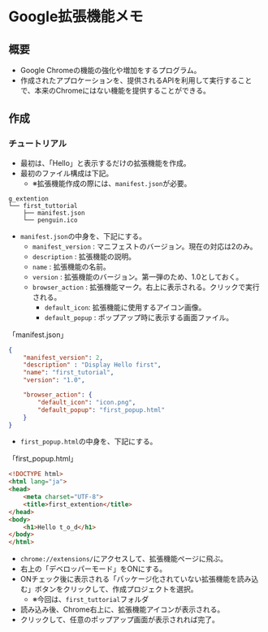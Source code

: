 # Google拡張機能メモ
## 概要
- Google Chromeの機能の強化や増加をするプログラム。
- 作成されたアプロケーションを、提供されるAPIを利用して実行することで、本来のChromeにはない機能を提供することができる。

## 作成
### チュートリアル
- 最初は、「Hello」と表示するだけの拡張機能を作成。
- 最初のファイル構成は下記。
    - ※拡張機能作成の際には、`manifest.json`が必要。

```
g_extention
└── first_tuttorial
    ├── manifest.json
    └── penguin.ico
```

- `manifest.json`の中身を、下記にする。
    - `manifest_version` : マニフェストのバージョン。現在の対応は2のみ。
    - `description` : 拡張機能の説明。
    - `name` : 拡張機能の名前。
    - `version` : 拡張機能のバージョン。第一弾のため、1.0としておく。
    - `browser_action` : 拡張機能マーク。右上に表示される。クリックで実行される。
        - `default_icon`: 拡張機能に使用するアイコン画像。
        - `default_popup` : ポップアップ時に表示する画面ファイル。

「manifest.json」

```json
{
    "manifest_version": 2,
    "description" : "Display Hello first",
    "name": "first_tutorial",
    "version": "1.0",

    "browser_action": {
        "default_icon": "icon.png",
        "default_popup": "first_popup.html"
    }
}
```

- `first_popup.html`の中身を、下記にする。

「first_popup.html」

```html
<!DOCTYPE html>
<html lang="ja">
<head>
    <meta charset="UTF-8">
    <title>first_extention</title>
</head>
<body>
    <h1>Hello t_o_d</h1>
</body>
</html>
```

- `chrome://extensions/`にアクセスして、拡張機能ページに飛ぶ。
- 右上の「デベロッパーモード」をONにする。
- ONチェック後に表示される「パッケージ化されていない拡張機能を読み込む」ボタンをクリックして、作成プロジェクトを選択。
    - ※今回は、`first_tuttorial`フォルダ
- 読み込み後、Chrome右上に、拡張機能アイコンが表示される。
- クリックして、任意のポップアップ画面が表示されれば完了。